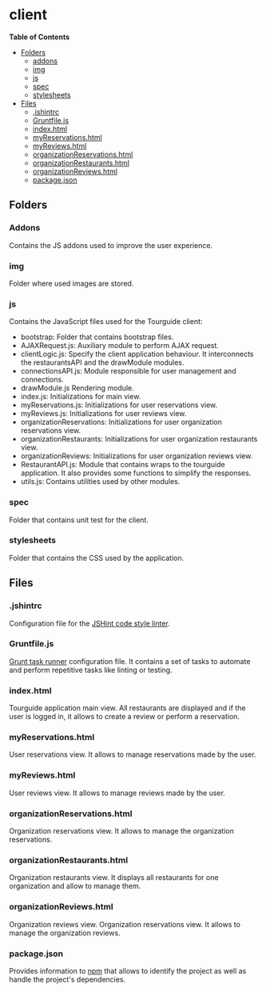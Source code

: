 # client

**Table of Contents**  

- [Folders](#folders)
  - [addons](#addons)
  - [img](#img)
  - [js](#js)
  - [spec](#spec)
  - [stylesheets](#stylesheets)
- [Files](#files)
  - [.jshintrc](#jshintrc)
  - [Gruntfile.js](#gruntfilejs)
  - [index.html](#index)
  - [myReservations.html](#myReservations.html)
  - [myReviews.html](#myReviews.html)
  - [organizationReservations.html](#organizationReservations.html)
  - [organizationRestaurants.html](#organizationRestaurants.html)
  - [organizationReviews.html](#organizationReviews.html)
  - [package.json](#packagejson)


## Folders

### Addons

Contains the JS addons used to improve the user experience.

### img

Folder where used images are stored.

### js

Contains the JavaScript files used for the Tourguide client:
  
  - bootstrap: Folder that contains bootstrap files.
  - AJAXRequest.js: Auxiliary module to perform AJAX request.
  - clientLogic.js: Specify the client application behaviour. 
  It interconnects the restaurantsAPI and the drawModule modules.
  - connectionsAPI.js: Module responsible for user management and connections.
  - drawModule.js Rendering module.
  - index.js: Initializations for main view.
  - myReservations.js: Initializations for user reservations view.
  - myReviews.js: Initializations for user reviews view.
  - organizationReservations: Initializations for user organization
   reservations view.
  - organizationRestaurants: Initializations for user organization
   restaurants view.
  - organizationReviews: Initializations for user organization
   reviews view.
  - RestaurantAPI.js: Module that contains wraps to the tourguide application.
  It also provides some functions to simplify the responses.
  - utils.js: Contains utilities used by other modules.

### spec

Folder that contains unit test for the client.


### stylesheets

Folder that contains the CSS used by the application.



## Files

### .jshintrc

Configuration file for the [JSHint code style linter](http://jshint.com/).


### Gruntfile.js

[Grunt task runner](http://gruntjs.com/) configuration file. It contains a set of tasks to automate and perform repetitive tasks like linting or testing.


### index.html

Tourguide application main view. All restaurants are displayed and if the user is logged in, it allows to create a review or perform a reservation.

### myReservations.html

User reservations view. It allows to manage reservations made by the user.

### myReviews.html

User reviews view. It allows to manage reviews made by the user.

### organizationReservations.html

Organization reservations view. It allows to manage the organization reservations.

### organizationRestaurants.html

Organization restaurants view. It displays all restaurants for one organization and allow to manage them.

### organizationReviews.html

Organization reviews view. Organization reservations view. It allows to manage the organization reviews.

### package.json

Provides information to [npm](https://www.npmjs.com/) that allows to identify the project as well as handle the project's dependencies.
